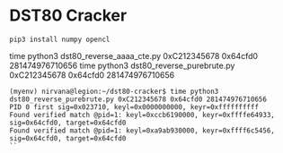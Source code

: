 # DST80 Cracker
``
pip3 install numpy opencl
``

time python3 dst80_reverse_aaaa_cte.py 0xC212345678 0x64cfd0 281474976710656
time python3 dst80_reverse_purebrute.py 0xC212345678 0x64cfd0 281474976710656


```
(myenv) nirvana@legion:~/dst80-cracker$ time python3 dst80_reverse_purebrute.py 0xC212345678 0x64cfd0 281474976710656
PID 0 first sig=0x023710, keyl=0x0000000000, keyr=0xffffffffff
Found verified match @pid=1: keyl=0xccb6190000, keyr=0xffffe64933, sig=0x64cfd0, target=0x64cfd0
Found verified match @pid=1: keyl=0xa9ab930000, keyr=0xffff6c5456, sig=0x64cfd0, target=0x64cfd0
``
